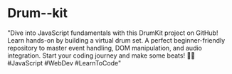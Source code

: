 # Drum--kit
 "Dive into JavaScript fundamentals with this DrumKit project on GitHub! Learn hands-on by building a virtual drum set. A perfect beginner-friendly repository to master event handling, DOM manipulation, and audio integration. Start your coding journey and make some beats! 🥁🚀 #JavaScript #WebDev #LearnToCode"
